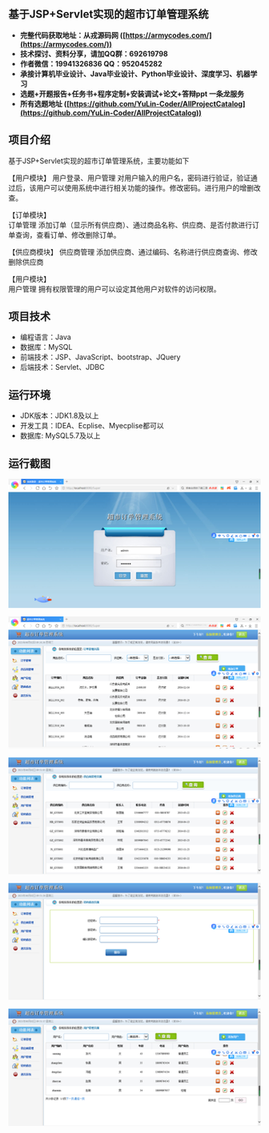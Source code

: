 ## 基于JSP+Servlet实现的超市订单管理系统

- <b>完整代码获取地址：从戎源码网 ([https://armycodes.com/](https://armycodes.com/))</b>
- <b>技术探讨、资料分享，请加QQ群：692619798</b> 
- <b>作者微信：19941326836  QQ：952045282</b> 
- <b>承接计算机毕业设计、Java毕业设计、Python毕业设计、深度学习、机器学习</b>
- <b>选题+开题报告+任务书+程序定制+安装调试+论文+答辩ppt 一条龙服务</b>
- <b>所有选题地址 ([https://github.com/YuLin-Coder/AllProjectCatalog](https://github.com/YuLin-Coder/AllProjectCatalog)) </b>

## 项目介绍
基于JSP+Servlet实现的超市订单管理系统，主要功能如下

【用户模块】
用户登录、用户管理	对用户输入的用户名，密码进行验证，验证通过后，该用户可以使用系统中进行相关功能的操作。修改密码。进行用户的增删改查。

【订单模块】	
订单管理	添加订单（显示所有供应商）、通过商品名称、供应商、是否付款进行订单查询，查看订单、修改删除订单。

【供应商模块】	
供应商管理 	添加供应商、通过编码、名称进行供应商查询、修改删除供应商

【用户模块】	
用户管理	拥有权限管理的用户可以设定其他用户对软件的访问权限。

## 项目技术
- 编程语言：Java
- 数据库：MySQL
- 前端技术：JSP、JavaScript、bootstrap、JQuery
- 后端技术：Servlet、JDBC

## 运行环境
- JDK版本：JDK1.8及以上
- 开发工具：IDEA、Ecplise、Myecplise都可以
- 数据库: MySQL5.7及以上

## 运行截图
![](screenshot/1.png)

![](screenshot/2.png)

![](screenshot/3.png)

![](screenshot/4.png)

![](screenshot/5.png)
